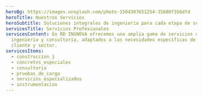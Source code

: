 ```yaml
---
heroBg: https://images.unsplash.com/photo-1504307651254-35680f356dfd
heroTitle: Nuestros Servicios
heroSubtitle: Soluciones integrales de ingeniería para cada etapa de su proyecto
servicesTitle: Servicios Profesionales
servicesContent: En RD INGNOVA ofrecemos una amplia gama de servicios de
  ingeniería y consultoría, adaptados a las necesidades específicas de cada
  cliente y sector.
servicesItems:
  - construccion_1
  - concretos_especiales
  - consultoria
  - pruebas_de_carga
  - servicios_especializados
  - instrumentacion
---
```


